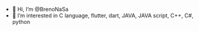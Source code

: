- 👋 Hi, I’m @BrenoNaSa
- 👀 I’m interested in C language, flutter, dart, JAVA, JAVA script, C++, C#, python 
<!---
BrenoNaSa/BrenoNaSa is a ✨ special ✨ repository because its `README.md` (this file) appears on your GitHub profile.
You can click the Preview link to take a look at your changes.
--->
